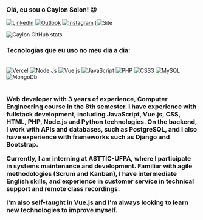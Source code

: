 ### Olá, eu sou o Caylon Solon! 😉
[![LinkedIn](https://img.shields.io/badge/LinkedIn-0077B5?style=for-the-badge&logo=linkedin&logoColor=white)](https://www.linkedin.com/in/caylon-solon-monte-costa-10624823b/)
[![Outlook](	https://img.shields.io/badge/Microsoft_Outlook-0078D4?style=for-the-badge&logo=microsoft-outlook&logoColor=white)](mailto:caylonsolon@hotmail.com)
[![Instagram](https://img.shields.io/badge/Instagram-E4405F?style=for-the-badge&logo=instagram&logoColor=white)](https://www.instagram.com/ca_ylon/)
[![Site](https://portfolio-caylon-solon-monte-costas-projects.vercel.app)

![Caylon GitHub stats](https://github-readme-stats.vercel.app/api?username=7Caylon7&show_icons=true&theme=gruvbox)

### Tecnologias que eu uso no meu dia a dia:
<div style = "display: inline_block"></br>
  <img align="center" alt = "Vercel" src = "https://img.shields.io/badge/Vercel-000000?style=for-the-badge&logo=vercel&logoColor=white"/>
  <img align="center" alt = "Node.Js" src = "https://img.shields.io/badge/Node.js-43853D?style=for-the-badge&logo=node.js&logoColor=white"/>
  <img align="center" alt = "Vue.js" src = "https://img.shields.io/badge/Vue.js-35495E?style=for-the-badge&logo=vue.js&logoColor=4FC08D"/>
  <img align="center" alt = "JavaScript" src = "https://img.shields.io/badge/JavaScript-323330?style=for-the-badge&logo=javascript&logoColor=F7DF1E"/>
  <img align="center" alt = "PHP" src = "https://img.shields.io/badge/PHP-777BB4?style=for-the-badge&logo=php&logoColor=white"/>
  <img align="center" alt = "CSS3" src = "https://img.shields.io/badge/CSS3-1572B6?style=for-the-badge&logo=css3&logoColor=white"/>
  <img align="center" alt = "MySQL" src = "https://img.shields.io/badge/MySQL-00000F?style=for-the-badge&logo=mysql&logoColor=white"/>
  <img align="center" alt = "MongoDb" src = "https://img.shields.io/badge/MongoDB-4EA94B?style=for-the-badge&logo=mongodb&logoColor=white"/>
  
</div> </br>

<h3>Web developer with 3 years of experience, Computer Engineering course in the 8th semester. I have experience with fullstack development, including JavaScript, Vue.js, CSS, HTML, PHP, Node.js and Python technologies. On the backend, I work with APIs and databases, such as PostgreSQL, and I also have experience with frameworks such as Django and Bootstrap.

Currently, I am interning at ASTTIC-UFPA, where I participate in systems maintenance and development. Familiar with agile methodologies (Scrum and Kanban), I have intermediate English skills, and experience in customer service in technical support and remote class recordings.

I'm also self-taught in Vue.js and I'm always looking to learn new technologies to improve myself.</br></h3>
